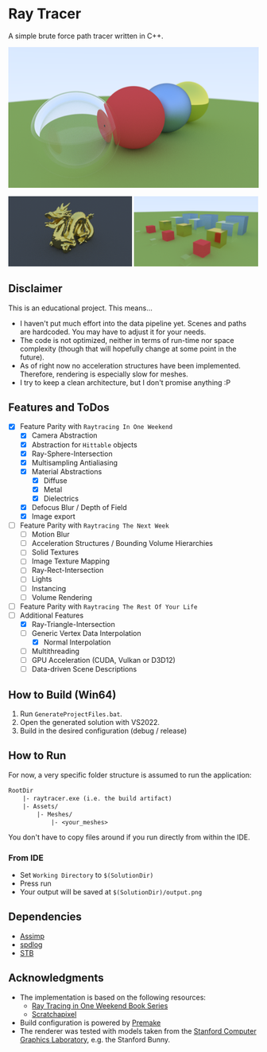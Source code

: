 # Ray Tracer

A simple brute force path tracer written in C++.

![preview](preview.png)
<p float="left">
  <img src="/preview_dragon.png" width="49.5%" /> 
  <img src="/preview_cubes.png" width="49.5%" />
</p>

## Disclaimer

This is an educational project. This means...

* I haven't put much effort into the data pipeline yet. Scenes and paths are hardcoded. You may have to adjust it for your needs.
* The code is not optimized, neither in terms of run-time nor space complexity (though that will hopefully change at some point in the future).
* As of right now no acceleration structures have been implemented. Therefore, rendering is especially slow for meshes.
* I try to keep a clean architecture, but I don't promise anything :P

## Features and ToDos

- [x] Feature Parity with `Raytracing In One Weekend`
    - [x] Camera Abstraction
    - [x] Abstraction for `Hittable` objects
    - [x] Ray-Sphere-Intersection
    - [x] Multisampling Antialiasing
    - [x] Material Abstractions
        - [x] Diffuse
        - [x] Metal
        - [x] Dielectrics
    - [x] Defocus Blur / Depth of Field
    - [x] Image export
- [ ] Feature Parity with `Raytracing The Next Week`
    - [ ] Motion Blur
    - [ ] Acceleration Structures / Bounding Volume Hierarchies
    - [ ] Solid Textures
    - [ ] Image Texture Mapping
    - [ ] Ray-Rect-Intersection
    - [ ] Lights
    - [ ] Instancing
    - [ ] Volume Rendering
- [ ] Feature Parity with `Raytracing The Rest Of Your Life`
- [ ] Additional Features
    - [x] Ray-Triangle-Intersection
    - [ ] Generic Vertex Data Interpolation
        - [x] Normal Interpolation
    - [ ] Multithreading
    - [ ] GPU Acceleration (CUDA, Vulkan or D3D12)
    - [ ] Data-driven Scene Descriptions

## How to Build (Win64)

1. Run `GenerateProjectFiles.bat`.
2. Open the generated solution with VS2022.
3. Build in the desired configuration (debug / release)

## How to Run

For now, a very specific folder structure is assumed to run the application:

```
RootDir
    |- raytracer.exe (i.e. the build artifact)   
    |- Assets/
        |- Meshes/
            |- <your_meshes>
```

You don't have to copy files around if you run directly from within the IDE.

### From IDE

* Set `Working Directory` to `$(SolutionDir)`
* Press run
* Your output will be saved at `$(SolutionDir)/output.png`

## Dependencies

* [Assimp](https://github.com/assimp/assimp)
* [spdlog](https://github.com/gabime/spdlog)
* [STB](https://github.com/nothings/stb)

## Acknowledgments

* The implementation is based on the following resources:
    * [Ray Tracing in One Weekend Book Series](https://raytracing.github.io/)
    * [Scratchapixel](https://www.scratchapixel.com)
* Build configuration is powered by [Premake](https://premake.github.io/)
* The renderer was tested with models taken from the [Stanford Computer Graphics Laboratory](https://graphics.stanford.edu/data/3Dscanrep/), e.g. the Stanford Bunny.
    